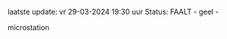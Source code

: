 laatste update: 
vr 29-03-2024 19:30   uur 
Status: FAALT - geel - 
<div class="service Y">microstation</div>